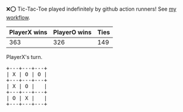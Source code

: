 :x::o: Tic-Tac-Toe played indefinitely by github action runners! See [my workflow](.github/workflows/play.yaml).

|PlayerX wins|PlayerO wins|Ties|
|-|-|-|
|363|326|149|

PlayerX's turn.

<pre>
+---+---+---+
| X | O | O |
+---+---+---+
| X | O |   |
+---+---+---+
| O | X |   |
+---+---+---+
</pre>